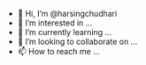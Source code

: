 - 👋 Hi, I’m @harsingchudhari
- 👀 I’m interested in ...
- 🌱 I’m currently learning ...
- 💞️ I’m looking to collaborate on ...
- 📫 How to reach me ...

<!---
harsingchudhari/harsingchudhari is a ✨ special ✨ repository because its `README.md` (this file) appears on your GitHub profile.
You can click the Preview link to take a look at your changes.
--->
